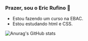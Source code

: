 ### Prazer, sou o Eric Rufino 👋

* Estou fazendo um curso na EBAC.
* Estou estudando html e CSS.

![Anurag's GitHub stats](https://github-readme-stats.vercel.app/api?username=eknrufino&show_icons=true&theme=radical)

<!--
**eknrufino/eknrufino** is a ✨ _special_ ✨ repository because its `README.md` (this file) appears on your GitHub profile.

Here are some ideas to get you started:

- 🔭 I’m currently working on ...
- 🌱 I’m currently learning ...
- 👯 I’m looking to collaborate on ...
- 🤔 I’m looking for help with ...
- 💬 Ask me about ...
- 📫 How to reach me: ...
- 😄 Pronouns: ...
- ⚡ Fun fact: ...
-->

